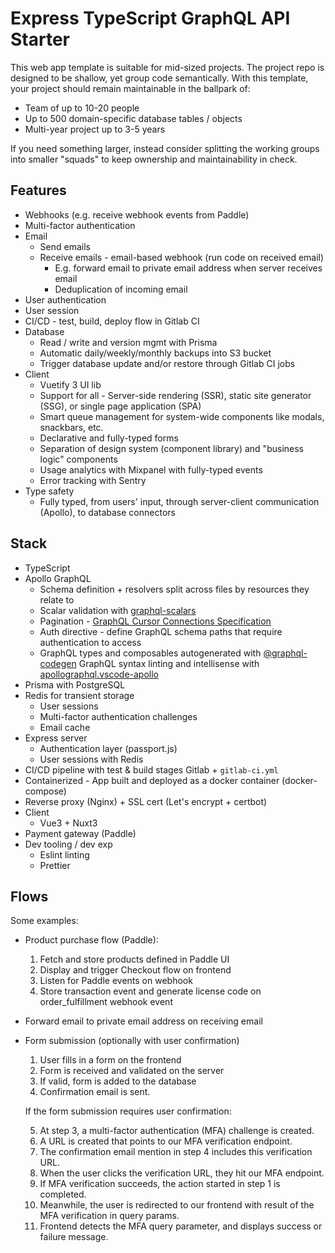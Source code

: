 # Express TypeScript GraphQL API Starter

This web app template is suitable for mid-sized projects. The project repo is designed to be shallow, yet group code semantically. With this template, your project should remain maintainable in the ballpark of:

- Team of up to 10-20 people
- Up to 500 domain-specific database tables / objects
- Multi-year project up to 3-5 years

If you need something larger, instead consider splitting the working groups into smaller "squads"
to keep ownership and maintainability in check.

## Features

- Webhooks (e.g. receive webhook events from Paddle)
- Multi-factor authentication
- Email
  - Send emails
  - Receive emails - email-based webhook (run code on received email)
    - E.g. forward email to private email address when server receives email
    - Deduplication of incoming email
- User authentication
- User session
- CI/CD - test, build, deploy flow in Gitlab CI
- Database
  - Read / write and version mgmt with Prisma
  - Automatic daily/weekly/monthly backups into S3 bucket
  - Trigger database update and/or restore through Gitlab CI jobs
- Client
  - Vuetify 3 UI lib
  - Support for all - Server-side rendering (SSR), static site generator (SSG), or single page application (SPA)
  - Smart queue management for system-wide components like modals, snackbars, etc.
  - Declarative and fully-typed forms
  - Separation of design system (component library) and "business logic" components
  - Usage analytics with Mixpanel with fully-typed events
  - Error tracking with Sentry
- Type safety
  - Fully typed, from users' input, through server-client communication (Apollo), to database connectors

## Stack

- TypeScript
- Apollo GraphQL
  - Schema definition + resolvers split across files by resources they relate to
  - Scalar validation with [graphql-scalars](https://the-guild.dev/graphql/scalars/docs/quick-start)
  - Pagination - [GraphQL Cursor Connections Specification](https://relay.dev/graphql/connections.htm)
  - Auth directive - define GraphQL schema paths that require authentication to access
  - GraphQL types and composables autogenerated with [@graphql-codegen](https://the-guild.dev/graphql/codegen)
    GraphQL syntax linting and intellisense with [apollographql.vscode-apollo](https://www.apollographql.com/docs/devtools/editor-plugins/)
- Prisma with PostgreSQL
- Redis for transient storage
  - User sessions
  - Multi-factor authentication challenges
  - Email cache
- Express server
  - Authentication layer (passport.js)
  - User sessions with Redis
- CI/CD pipeline with test & build stages Gitlab + `gitlab-ci.yml`
- Containerized - App built and deployed as a docker container (docker-compose)
- Reverse proxy (Nginx) + SSL cert (Let's encrypt + certbot)
- Client
  - Vue3 + Nuxt3
- Payment gateway (Paddle)
- Dev tooling / dev exp
  - Eslint linting
  - Prettier

## Flows

Some examples:

- Product purchase flow (Paddle):

  1.  Fetch and store products defined in Paddle UI
  2.  Display and trigger Checkout flow on frontend
  3.  Listen for Paddle events on webhook
  4.  Store transaction event and generate license code on order_fulfillment webhook event

- Forward email to private email address on receiving email

- Form submission (optionally with user confirmation)

  1. User fills in a form on the frontend
  2. Form is received and validated on the server
  3. If valid, form is added to the database
  4. Confirmation email is sent.

  If the form submission requires user confirmation:

  5. At step 3, a multi-factor authentication (MFA) challenge is created.
  6. A URL is created that points to our MFA verification endpoint.
  7. The confirmation email mention in step 4 includes this verification URL.
  8. When the user clicks the verification URL, they hit our MFA endpoint.
  9. If MFA verification succeeds, the action started in step 1 is completed.
  10. Meanwhile, the user is redirected to our frontend with result of the MFA verification in query params.
  11. Frontend detects the MFA query parameter, and displays success or failure message.
